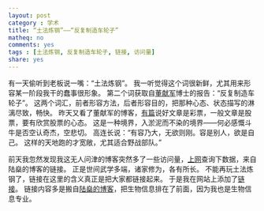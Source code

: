 ```yaml
---
layout: post 
category : 学术
title: “土法炼钢”——“反复制造车轮子”
matheq: no
comments: yes
tags : [土法炼钢, 反复制造车轮子, 链接, 访问量] 
share: yes
---
```


有一天偷听到老板说一嘴：“土法炼钢”。
我一听觉得这个词很新鲜，尤其用来形容某一阶段我干的蠢事很形象。
第二个词获取自[董献军](http://sterding.wordpress.com/ "董献军]")博士的报告：“反复制造车轮子”。
这两个词汇，前者形容方法，后者形容目的，把那种心态、状态描写的淋漓尽致，畅快。
昨天又看了董献军的博客，[有篇](http://sterding.wordpress.com/2013/05/15/%E5%85%B3%E4%BA%8E%E5%81%9A%E5%AD%A6%E9%97%AE/)说好文章是彩票，一般文章是股票，要有欣赏股票的心态。
这是一种境界，入淤泥而不染的境界——何必感慨斗牛是否空认奇杰，空悲切。
高连长说：“有容乃大，无欲则刚。容是别人，欲是自己。
这样的天地跑的才宽敞，尤其适合野战部队。”


前天我忽然发现我这无人问津的博客突然多了一些访问量，[上网](http://www.google.com/analytics/ "上网")查询下数据，来自陆燊的博客的链接。 
正是世间武学多端，诸家修为，各有所长。
不能再玩土法炼钢了，链接在这里的含义真正是把大家都链接起来。
于是我在网站上添加了[链接](https://yanshuo.name/cn/links/ "链接")。
链接内容多是搬自[陆燊的博客](http://lushen.name/en/links/)，把生物信息排在了前面，因为我也是生物信息专业。
